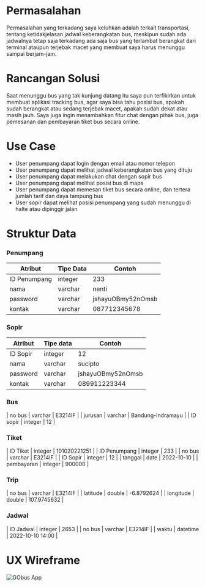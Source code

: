 # Permasalahan
Permasalahan yang terkadang saya keluhkan adalah terkait transportasi, tentang ketidakjelasan jadwal keberangkatan bus, meskipun sudah ada jadwalnya tetap saja terkadang ada saja bus yang terlambat berangkat dari terminal ataupun terjebak macet yang membuat saya harus menunggu sampai berjam-jam. 

# Rancangan Solusi
Saat menunggu bus yang tak kunjung datang itu saya pun terfikirkan untuk membuat aplikasi tracking bus, agar saya bisa tahu posisi bus, apakah sudah berangkat atau sedang terjebak macet, apakah sudah dekat atau masih jauh. Saya juga ingin menambahkan fitur chat dengan pihak bus, juga pemesanan dan pembayaran tiket bus secara online.

# Use Case
- User penumpang dapat login dengan email atau nomor telepon
- User penumpang dapat melihat jadwal keberangkatan bus yang dituju
- User penumpang dapat melakukan chat dengan sopir bus
- User penumpang dapat melihat posisi bus di maps
- User penumpang dapat memesan tiket bus secara online, dan tertera jumlah tarif dan daya tampung bus
- User sopir dapat melihat posisi penumpang yang sudah menunggu di halte atau dipinggir jalan

# Struktur Data
### Penumpang
| Atribut | Tipe Data | Contoh |
|---|---|---|
| ID Penumpang | integer | 233 |
| nama | varchar | nenti |
| password | varchar | jshayuOBmy52nOmsb |
| kontak | varchar | 087712345678 |
### Sopir 
| Atribut | Tipe data | Contoh |
|---|---|---|
| ID Sopir | integer | 12 |
| nama | varchar | sucipto |
| password | varchar | jshayuOBmy52nOmsb |
| kontak | varchar | 089911223344 |
### Bus
| no bus | varchar | E3214IF |
| jurusan | varchar | Bandung-Indramayu |
| ID sopir | integer | 12 |
### Tiket 
| ID Tiket | integer | 101020221251 |
| ID Penumpang | integer | 233 |
| no bus | varchar | E3214IF |
| ID Sopir | integer | 12 |
| tanggal | date | 2022-10-10 |
| pembayaran | integer | 900000 |
### Trip
| no bus | varchar | E3214IF |
| latitude | double | -6.8792624 |
| longitude | double | 107.9745632 |
### Jadwal 
| ID Jadwal | integer | 2653 |
| no bus | varchar | E3214IF |
| waktu | datetime | 2022-10-10 14:00 |


# UX Wireframe
![GObus App](https://user-images.githubusercontent.com/81434333/193085030-698c41cf-7c52-4154-809f-9209a387ed06.png)
